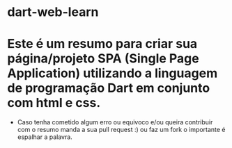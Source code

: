 # dart-web-learn
# Este é um resumo para criar sua página/projeto SPA (Single Page Application) utilizando a linguagem de programação Dart em conjunto com html e css.
* Caso tenha cometido algum erro ou equivoco e/ou queira contribuir com o resumo manda a sua pull request :) ou faz um fork o importante é espalhar a palavra.
